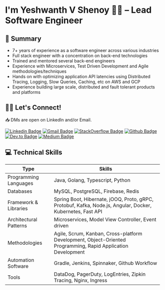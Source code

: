 # I'm Yeshwanth V Shenoy 👋🏼 &ndash; Lead Software Engineer

## 📜 Summary
 - 7+ years of experience as a software engineer across various industries
 - Full stack engineer with a concentration on back-end technologies
 - Trained and mentored several back-end engineers
 - Experience with Microservices, Test Driven Development and Agile methodologies/techniques
 - Hands on with optimizing application API latencies using Distributed Tracing, Logging, Slow Queries, Caching, etc on AWS and GCP
 - Experience building large scale, distributed and fault tolerant products and platforms

## 👋🏼 Let's Connect!
📥 DMs are open on LinkedIn and/or Email.

[![Linkedin Badge](https://img.shields.io/badge/-yeshwanthvshenoy-blue?style=flat-square&logo=Linkedin&logoColor=white&link=https://www.linkedin.com/in/yeshwanthvshenoy/)](https://www.linkedin.com/in/yeshwanthvshenoy/)
[![Gmail Badge](https://img.shields.io/badge/-yeshwanthvshenoy@gmail.com-c14438?style=flat-square&logo=Gmail&logoColor=white&link=mailto:yeshwanthvshenoy@gmail.com)](mailto:yeshwanthvshenoy@gmail.com)
[![StackOverflow Badge](https://img.shields.io/badge/-yeshwanthvshenoy-orange?style=flat-square&logo=StackOverflow&logoColor=white&link=https://stackoverflow.com/users/12767234/yeshwanth-v-shenoy?tab=profile)](https://stackoverflow.com/users/12767234/yeshwanth-v-shenoy?tab=profile)
[![Github Badge](https://img.shields.io/badge/-yeshwanthvshenoy-black?style=flat-square&logo=Github&logoColor=white&link=https://github.com/yeshwanthvshenoy)](https://github.com/yeshwanthvshenoy)
[![Dev.to Badge](https://img.shields.io/badge/-yeshwanthvshenoy-navy?style=flat-square&logo=Dev.to&logoColor=white&link=https://dev.to/yeshwanthvshenoy)](https://dev.to/yeshwanthvshenoy)
[![Medium Badge](https://img.shields.io/badge/-yeshwanthvshenoy-green?style=flat-square&logo=Medium&logoColor=white&link=https://medium.com/@yeshwanthvshenoy)](https://medium.com/@yeshwanthvshenoy)

## 💻 Technical Skills
| Type                   | Skills                                                                                                       |
|------------------------|--------------------------------------------------------------------------------------------------------------|
| Programming Languages  | Java, Golang, Typescript, Python                                                                             |
| Databases              | MySQL, PostgreSQL, Firebase, Redis                                                                           |
| Framework & Libraries  | Spring Boot, Hibernate, jOOQ, Proto, gRPC, Protobuf, Kafka, Node.js, Angular, Docker, Kubernetes, Fast API   |
| Architectural Patterns | Microservices, Model View Controller, Event driven                                                           |
| Methodologies          | Agile, Scrum, Kanban, Cross-platform Development, Object-Oriented Programming, Rapid Application Development |
| Automation Software    | Gradle, Jenkins, Spinnaker, Github Workflow                                                                  |
| Tools                  | DataDog, PagerDuty, LogEntries, Zipkin Tracing, Nginx, Ingress                                               |
